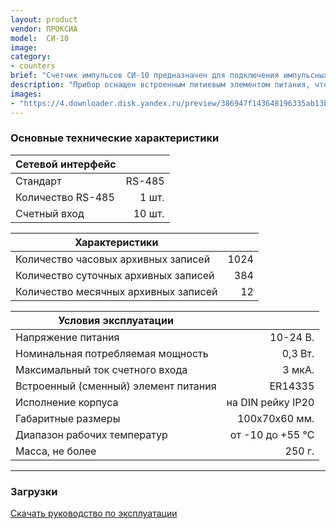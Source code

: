 ```yaml
---
layout: product
vendor: ПРОКСИА
model:  СИ-10
image:
category: 
- counters
brief: "Счетчик импульсов СИ-10 предназначен для подключения импульсных приборов учета (до 10 шт.), первичной обработки, преобразования информации, хранения архивных данных по счетным входам в составе систем диспетчеризации."
description: "Прибор оснащен встроенным литиевым элементом питания, что позволяет СИ-10 продолжать работать в режиме счета импульсов при перерывах в централизованном электропитании. Обмен информацией между СИ-10 и другими программно-аппаратными компонентами систем диспетчеризации производится посредством сети передачи данных на базе проводного интерфейса RS-485. Протокол обмена с счетчиком импульсов предоставляется по запросу)."
images: 
- "https://4.downloader.disk.yandex.ru/preview/386947f143648196335ab13bc2a3b060fc08f7e64e76923bb690457343c461f6/inf/p8zn9qviWuSHvsF_LgqvuZVHMkJFRuiyaGssjhPtO60GM31CknZSJfFxCEIZXT5acOZfaCFKkDu9aGbQPXVPAQ%3D%3D?uid=1130000031733223&filename=CI-10.png&disposition=inline&hash=&limit=0&content_type=image%2Fpng&owner_uid=1130000031733223&tknv=v2&size=1898x948"
---
```


### Основные технические характеристики

|Сетевой интерфейс||
| ------------- |-------------:|
|Стандарт |RS-485 |
|Количество RS-485 |1 шт.|
|Счетный вход |10 шт.|

|Характеристики||
| ------------- |-------------:|
|Количество часовых архивных записей |1024|
|Количество суточных архивных записей	|384|
|Количество месячных архивных записей	|12|

|Условия эксплуатации||
| ------------- |-------------:|
|Напряжение питания	|10-24 В.|
|Номинальная потребляемая мощность	|0,3 Вт.|
|Максимальный ток счетного входа	|3 мкА.|
|Встроенный (сменный) элемент питания	|ER14335|
|Исполнение корпуса |	на DIN рейку IP20|
|Габаритные размеры	|100х70х60 мм.|
|Диапазон рабочих температур 	|от -10 до +55 ℃|
|Масса, не более	|250 г.|

---

### Загрузки

[Скачать руководство по эксплуатации](https://yadi.sk/i/hpDE191oWddYeQ)
